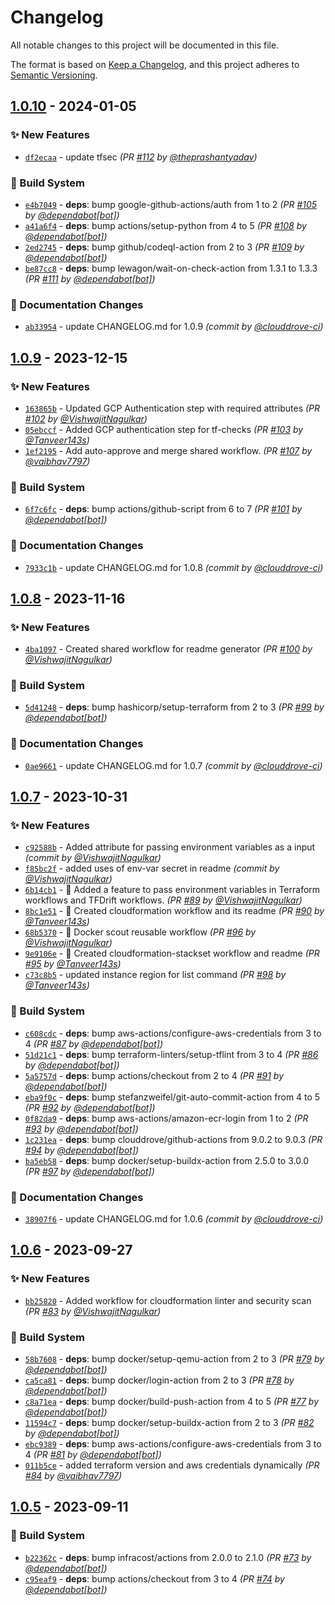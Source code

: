 # Changelog
All notable changes to this project will be documented in this file.

The format is based on [Keep a Changelog](https://keepachangelog.com/en/1.0.0/),
and this project adheres to [Semantic Versioning](https://semver.org/spec/v2.0.0.html).

## [1.0.10] - 2024-01-05
### :sparkles: New Features
- [`df2ecaa`](https://github.com/clouddrove/github-shared-workflows/commit/df2ecaad1d7e8ab2ec80b329e9a6348872601e14) - update tfsec *(PR [#112](https://github.com/clouddrove/github-shared-workflows/pull/112) by [@theprashantyadav](https://github.com/theprashantyadav))*

### :construction_worker: Build System
- [`e4b7049`](https://github.com/clouddrove/github-shared-workflows/commit/e4b7049b0ae3e91deb9279fe890ff5a6dda40fc2) - **deps**: bump google-github-actions/auth from 1 to 2 *(PR [#105](https://github.com/clouddrove/github-shared-workflows/pull/105) by [@dependabot[bot]](https://github.com/apps/dependabot))*
- [`a41a6f4`](https://github.com/clouddrove/github-shared-workflows/commit/a41a6f4db3ba435125609fa4bd4d7c1cc40508ed) - **deps**: bump actions/setup-python from 4 to 5 *(PR [#108](https://github.com/clouddrove/github-shared-workflows/pull/108) by [@dependabot[bot]](https://github.com/apps/dependabot))*
- [`2ed2745`](https://github.com/clouddrove/github-shared-workflows/commit/2ed27455d38d917a9a11fbedb9b6e7afe4b3bb9f) - **deps**: bump github/codeql-action from 2 to 3 *(PR [#109](https://github.com/clouddrove/github-shared-workflows/pull/109) by [@dependabot[bot]](https://github.com/apps/dependabot))*
- [`be87cc8`](https://github.com/clouddrove/github-shared-workflows/commit/be87cc826c91e5fcc5d85c8be7f9016deabbeb45) - **deps**: bump lewagon/wait-on-check-action from 1.3.1 to 1.3.3 *(PR [#111](https://github.com/clouddrove/github-shared-workflows/pull/111) by [@dependabot[bot]](https://github.com/apps/dependabot))*

### :memo: Documentation Changes
- [`ab33954`](https://github.com/clouddrove/github-shared-workflows/commit/ab33954c4014ee2cf08e8782a724573590974935) - update CHANGELOG.md for 1.0.9 *(commit by [@clouddrove-ci](https://github.com/clouddrove-ci))*


## [1.0.9] - 2023-12-15
### :sparkles: New Features
- [`163865b`](https://github.com/clouddrove/github-shared-workflows/commit/163865be402b05d5e4a683de1373165c294fa868) - Updated GCP Authentication step with required attributes *(PR [#102](https://github.com/clouddrove/github-shared-workflows/pull/102) by [@VishwajitNagulkar](https://github.com/VishwajitNagulkar))*
- [`05ebccf`](https://github.com/clouddrove/github-shared-workflows/commit/05ebccf87b941a366432b9580118cef261c21d27) - Added GCP authentication step for tf-checks *(PR [#103](https://github.com/clouddrove/github-shared-workflows/pull/103) by [@Tanveer143s](https://github.com/Tanveer143s))*
- [`1ef2195`](https://github.com/clouddrove/github-shared-workflows/commit/1ef2195c5247d3f207e30fff2d33f39e1075eec6) - Add auto-approve and merge shared workflow. *(PR [#107](https://github.com/clouddrove/github-shared-workflows/pull/107) by [@vaibhav7797](https://github.com/vaibhav7797))*

### :construction_worker: Build System
- [`6f7c6fc`](https://github.com/clouddrove/github-shared-workflows/commit/6f7c6fc4d3d935cc44a84c5d6f15dc601cc4a767) - **deps**: bump actions/github-script from 6 to 7 *(PR [#101](https://github.com/clouddrove/github-shared-workflows/pull/101) by [@dependabot[bot]](https://github.com/apps/dependabot))*

### :memo: Documentation Changes
- [`7933c1b`](https://github.com/clouddrove/github-shared-workflows/commit/7933c1b806bdba266a8278da53bcbfc51974c8b4) - update CHANGELOG.md for 1.0.8 *(commit by [@clouddrove-ci](https://github.com/clouddrove-ci))*


## [1.0.8] - 2023-11-16
### :sparkles: New Features
- [`4ba1097`](https://github.com/clouddrove/github-shared-workflows/commit/4ba109727fcc302269347fe7f4c5c0f74bd5a77a) - Created shared workflow for readme generator *(PR [#100](https://github.com/clouddrove/github-shared-workflows/pull/100) by [@VishwajitNagulkar](https://github.com/VishwajitNagulkar))*

### :construction_worker: Build System
- [`5d41248`](https://github.com/clouddrove/github-shared-workflows/commit/5d412489a03faa352d25c344e0ea6c28a8f54c4e) - **deps**: bump hashicorp/setup-terraform from 2 to 3 *(PR [#99](https://github.com/clouddrove/github-shared-workflows/pull/99) by [@dependabot[bot]](https://github.com/apps/dependabot))*

### :memo: Documentation Changes
- [`0ae9661`](https://github.com/clouddrove/github-shared-workflows/commit/0ae966131a4c1a0daf689e4f790adb9c5fa13fcd) - update CHANGELOG.md for 1.0.7 *(commit by [@clouddrove-ci](https://github.com/clouddrove-ci))*


## [1.0.7] - 2023-10-31
### :sparkles: New Features
- [`c92588b`](https://github.com/clouddrove/github-shared-workflows/commit/c92588b84705dc33fa5527e4a11145a1861b60c9) - Added attribute for passing environment variables as a input *(commit by [@VishwajitNagulkar](https://github.com/VishwajitNagulkar))*
- [`f85bc2f`](https://github.com/clouddrove/github-shared-workflows/commit/f85bc2f34ec51b8eff2a6bae14d73f0048628d7f) - added uses of env-var secret in readme *(commit by [@VishwajitNagulkar](https://github.com/VishwajitNagulkar))*
- [`6b14cb1`](https://github.com/clouddrove/github-shared-workflows/commit/6b14cb1fdc33f10fb1ba0efa744e1f04ca25d0c9) - 🚀 Added a feature to pass environment variables in Terraform workflows and TFDrift workflows. *(PR [#89](https://github.com/clouddrove/github-shared-workflows/pull/89) by [@VishwajitNagulkar](https://github.com/VishwajitNagulkar))*
- [`8bc1e51`](https://github.com/clouddrove/github-shared-workflows/commit/8bc1e51e4a7f204c8b1ccce62309c4f13858940b) - :rocket: Created cloudformation workflow and its readme *(PR [#90](https://github.com/clouddrove/github-shared-workflows/pull/90) by [@Tanveer143s](https://github.com/Tanveer143s))*
- [`68b5370`](https://github.com/clouddrove/github-shared-workflows/commit/68b53701e992da467f627906f9c992bafc2ee986) - 🚀 Docker scout reusable workflow *(PR [#96](https://github.com/clouddrove/github-shared-workflows/pull/96) by [@VishwajitNagulkar](https://github.com/VishwajitNagulkar))*
- [`9e9106e`](https://github.com/clouddrove/github-shared-workflows/commit/9e9106e93b06b3813b619bda628085c33ab34e30) - :rocket: Created cloudformation-stackset workflow and readme *(PR [#95](https://github.com/clouddrove/github-shared-workflows/pull/95) by [@Tanveer143s](https://github.com/Tanveer143s))*
- [`c73c8b5`](https://github.com/clouddrove/github-shared-workflows/commit/c73c8b5394b9dc2da6a05adb31dd017d5a8443d5) - updated instance region for list command *(PR [#98](https://github.com/clouddrove/github-shared-workflows/pull/98) by [@Tanveer143s](https://github.com/Tanveer143s))*

### :construction_worker: Build System
- [`c608cdc`](https://github.com/clouddrove/github-shared-workflows/commit/c608cdc6ea0e5bbc4d88d65239f22d242c4a8daa) - **deps**: bump aws-actions/configure-aws-credentials from 3 to 4 *(PR [#87](https://github.com/clouddrove/github-shared-workflows/pull/87) by [@dependabot[bot]](https://github.com/apps/dependabot))*
- [`51d21c1`](https://github.com/clouddrove/github-shared-workflows/commit/51d21c170e1badd8c0a21456675df32b19e01b59) - **deps**: bump terraform-linters/setup-tflint from 3 to 4 *(PR [#86](https://github.com/clouddrove/github-shared-workflows/pull/86) by [@dependabot[bot]](https://github.com/apps/dependabot))*
- [`5a5757d`](https://github.com/clouddrove/github-shared-workflows/commit/5a5757d8c9a4a730425592d476b2817a80322cbd) - **deps**: bump actions/checkout from 2 to 4 *(PR [#91](https://github.com/clouddrove/github-shared-workflows/pull/91) by [@dependabot[bot]](https://github.com/apps/dependabot))*
- [`eba9f0c`](https://github.com/clouddrove/github-shared-workflows/commit/eba9f0c4867969a3f774a8ee971d142f7b3ea555) - **deps**: bump stefanzweifel/git-auto-commit-action from 4 to 5 *(PR [#92](https://github.com/clouddrove/github-shared-workflows/pull/92) by [@dependabot[bot]](https://github.com/apps/dependabot))*
- [`0f82da9`](https://github.com/clouddrove/github-shared-workflows/commit/0f82da9b6d5ebc24a7405a85871dcfe4276322a3) - **deps**: bump aws-actions/amazon-ecr-login from 1 to 2 *(PR [#93](https://github.com/clouddrove/github-shared-workflows/pull/93) by [@dependabot[bot]](https://github.com/apps/dependabot))*
- [`1c231ea`](https://github.com/clouddrove/github-shared-workflows/commit/1c231ea7cd61f58d77fef4ba3af6efa22ff6f71d) - **deps**: bump clouddrove/github-actions from 9.0.2 to 9.0.3 *(PR [#94](https://github.com/clouddrove/github-shared-workflows/pull/94) by [@dependabot[bot]](https://github.com/apps/dependabot))*
- [`ba5eb58`](https://github.com/clouddrove/github-shared-workflows/commit/ba5eb5826dfd40be99fcf8780b1c2736912d1bbc) - **deps**: bump docker/setup-buildx-action from 2.5.0 to 3.0.0 *(PR [#97](https://github.com/clouddrove/github-shared-workflows/pull/97) by [@dependabot[bot]](https://github.com/apps/dependabot))*

### :memo: Documentation Changes
- [`38907f6`](https://github.com/clouddrove/github-shared-workflows/commit/38907f61aef1517478572b947db4980e5c8845a0) - update CHANGELOG.md for 1.0.6 *(commit by [@clouddrove-ci](https://github.com/clouddrove-ci))*


## [1.0.6] - 2023-09-27
### :sparkles: New Features
- [`bb25820`](https://github.com/clouddrove/github-shared-workflows/commit/bb2582034586acc7e2e5838e9e16e53ff79143d4) - Added workflow for cloudformation linter and security scan *(PR [#83](https://github.com/clouddrove/github-shared-workflows/pull/83) by [@VishwajitNagulkar](https://github.com/VishwajitNagulkar))*

### :construction_worker: Build System
- [`58b7608`](https://github.com/clouddrove/github-shared-workflows/commit/58b76089a047584da0b2d36eecb8ab7864619588) - **deps**: bump docker/setup-qemu-action from 2 to 3 *(PR [#79](https://github.com/clouddrove/github-shared-workflows/pull/79) by [@dependabot[bot]](https://github.com/apps/dependabot))*
- [`ca5ca81`](https://github.com/clouddrove/github-shared-workflows/commit/ca5ca81c3d78731cdb1faddf87ef5ae1617dce55) - **deps**: bump docker/login-action from 2 to 3 *(PR [#78](https://github.com/clouddrove/github-shared-workflows/pull/78) by [@dependabot[bot]](https://github.com/apps/dependabot))*
- [`c8a71ea`](https://github.com/clouddrove/github-shared-workflows/commit/c8a71ea677e6f88a8d0978232eedbf502db7a485) - **deps**: bump docker/build-push-action from 4 to 5 *(PR [#77](https://github.com/clouddrove/github-shared-workflows/pull/77) by [@dependabot[bot]](https://github.com/apps/dependabot))*
- [`11594c7`](https://github.com/clouddrove/github-shared-workflows/commit/11594c73244ab1343eca9ddb76af43fbb6d9f2b2) - **deps**: bump docker/setup-buildx-action from 2 to 3 *(PR [#82](https://github.com/clouddrove/github-shared-workflows/pull/82) by [@dependabot[bot]](https://github.com/apps/dependabot))*
- [`ebc9389`](https://github.com/clouddrove/github-shared-workflows/commit/ebc9389cc511c91cce4c70870574d88758453abd) - **deps**: bump aws-actions/configure-aws-credentials from 3 to 4 *(PR [#81](https://github.com/clouddrove/github-shared-workflows/pull/81) by [@dependabot[bot]](https://github.com/apps/dependabot))*
- [`011b5ce`](https://github.com/clouddrove/github-shared-workflows/commit/011b5cebb263e3fdb0fcdae68d5910755c07d049) - added terraform version and aws credentials dynamically *(PR [#84](https://github.com/clouddrove/github-shared-workflows/pull/84) by [@vaibhav7797](https://github.com/vaibhav7797))*


## [1.0.5] - 2023-09-11
### :construction_worker: Build System
- [`b22362c`](https://github.com/clouddrove/github-shared-workflows/commit/b22362c3cf51643a935c00efc35a15c897f282fa) - **deps**: bump infracost/actions from 2.0.0 to 2.1.0 *(PR [#73](https://github.com/clouddrove/github-shared-workflows/pull/73) by [@dependabot[bot]](https://github.com/apps/dependabot))*
- [`c95eaf9`](https://github.com/clouddrove/github-shared-workflows/commit/c95eaf9e6deb13466c66ea49918c4c1d55bee92c) - **deps**: bump actions/checkout from 3 to 4 *(PR [#74](https://github.com/clouddrove/github-shared-workflows/pull/74) by [@dependabot[bot]](https://github.com/apps/dependabot))*


[1.0.5]: https://github.com/clouddrove/github-shared-workflows/compare/1.0.4...1.0.5
[1.0.6]: https://github.com/clouddrove/github-shared-workflows/compare/1.0.5...1.0.6
[1.0.7]: https://github.com/clouddrove/github-shared-workflows/compare/1.0.6...1.0.7
[1.0.8]: https://github.com/clouddrove/github-shared-workflows/compare/1.0.7...1.0.8
[1.0.9]: https://github.com/clouddrove/github-shared-workflows/compare/1.0.8...1.0.9
[1.0.10]: https://github.com/clouddrove/github-shared-workflows/compare/1.0.9...1.0.10